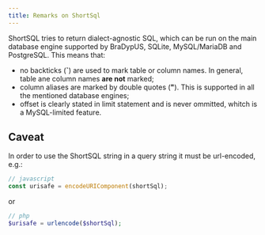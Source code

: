 ```yaml
---
title: Remarks on ShortSql
---
```



ShortSQL tries to return dialect-agnostic SQL, which can be run on the main database engine supported by BraDypUS,
SQLite, MySQL/MariaDB and PostgreSQL. This means that:
- no backticks (**`**) are used to mark table or column names. In general, table ane column names **are not** marked;
- column aliases are marked by double quotes (**"**). This is supported in all the mentioned database engines;
- offset is clearly stated in limit statement and is never ommitted, whitch is a MySQL-limited feature.

## Caveat
In order to use the ShortSQL string in a query string it must be url-encoded, e.g.:
```js
// javascript
const urisafe = encodeURIComponent(shortSql);
```
or
```php
// php
$urisafe = urlencode($shortSql);
```
